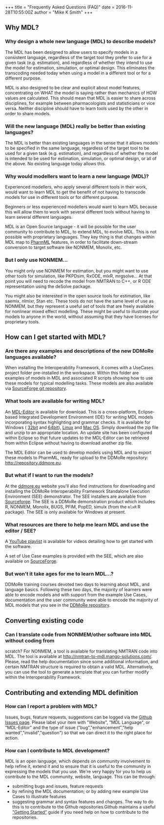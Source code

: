 +++
title = "Frequently Asked Questions (FAQ)"
date = 2016-11-28T10:55:00Z
author = "Mike K Smith"
+++
## Why MDL?
### Why design a whole new language (MDL) to describe models?
The MDL has been designed to allow users to specify models in a consistent language,
regardless of the target tool they prefer to use for a given task (e.g. estimation),
and regardless of whether they intend to use the model for estimation, simulation,
or optimal design. This eliminates the transcoding needed today when using a model
in a different tool or for a different purpose.

MDL is also designed to be clear and explicit about model features, concentrating
on WHAT the model is saying rather than mechanics of HOW values are calculated.
This should mean that MDL is easier to share across disciplines, for example
between pharmacologists and statisticians or vice versa. Neither discipline should
have to learn tools used by the other in order to share models.

### Will the new language (MDL) really be better than existing languages?
The MDL is better than existing languages in the sense that it allows models to 
be specified in the same language, regardless of the target tool to be used for 
a given task (e.g. estimation), and regardless of whether the model is intended 
to be used for estimation, simulation, or optimal design, or all of the above. 
No existing language today allows this.

### Why would modellers want to learn a new language (MDL)?
Experienced modellers, who apply several different tools in their work, would 
want to learn MDL to get the benefit of not having to transcode models for use 
in different tools or for different purpose.

Beginners or less experienced modellers would want to learn MDL because this 
will allow them to work with several different tools without having to learn 
several different languages.

MDL is an Open Source language - it will be possible for the user community to 
contribute to MDL, to extend MDL, to evolve MDL. This is not possible with 
proprietary languages. They key thing is that changes within MDL map to 
[PharmML](http://pharmml.org) features, in order to facilitate down-stream 
conversion to target software like NONMEM, Monolix, etc.

### But I only use NONMEM...
You might only use NONMEM for estimation, but you might want to use other tools 
for simulation, like PKPDsim, RxODE, mlxR, mrgsolve... At that point you will
need to recode the model from NMTRAN to C++, or R ODE representation using
the deSolve package. 

You might also be interested in the open source tools for estimation, like
saemix, nlmixr, Stan etc. These tools do not have the same level of use as 
NONMEM, but they represent a useful set of tools that are freely available for
nonlinear mixed effect modelling. These might be useful to illustrate your models
to anyone in the world, without assuming that they have licenses for proprietary
tools.

## How can I get started with MDL?

### Are there any examples and descriptions of the new DDMoRe languages available?
When installing the Interoperability Framework, it comes with a UseCases project
folder pre-installed in the workspace. Within this folder are examples of models
in MDL and associated R scripts showing how to use these models for typical
modelling tasks. These models are also available via [SourceForge git repository](https://sourceforge.net/p/ddmore/use.cases/ci/master/tree/MDL/Product5.1/).

### What tools are available for writing MDL?
An [MDL-Editor](http://downloads.mdl.community/repository/mdl-ide/products/1.6.0/) 
is available for download. This is a cross-platform, Eclipse-based Integrated 
Development Environment (IDE) for writing MDL models incorporating syntax 
highlighting and grammar checks. It is available for Windows (
[32bit](http://downloads.mdl.community/repository/mdl-ide/products/1.6.0/eu.ddmore.mdleditor.site-1.6.0-SNAPSHOT-win32.win32.x86.zip) and 
[64bit](http://downloads.mdl.community/repository/mdl-ide/products/1.6.0/eu.ddmore.mdleditor.site-1.6.0-SNAPSHOT-win32.win32.x86_64.zip)), 
[Linux](http://downloads.mdl.community/repository/mdl-ide/products/1.6.0/eu.ddmore.mdleditor.site-1.6.0-SNAPSHOT-linux.gtk.x86_64.zip) and 
[Mac OS](http://downloads.mdl.community/repository/mdl-ide/products/1.6.0/eu.ddmore.mdleditor.site-1.6.0-SNAPSHOT-macosx.cocoa.x86_64.zip). Simply download the zip file and unzip to an appropriate location. 
An update site has been configured within Eclipse so that future updates to the 
MDL-Editor can be retrieved from within Eclipse without having to download 
another zip file. 

The MDL Editor can be used to develop models using MDL and to export these models
to PharmML, ready for upload to the DDMoRe repository: <http://repository.ddmore.eu>.

### But what if I want to run the models?
At the [ddmore.eu](http://ddmore.eu/instructions/user-guides)
website you'll also find instructions for downloading and installing the DDMoRe 
Interoperability Framework Standalone Execution Environment (SEE) demonstrator.
The SEE installers are available from [Sourceforge](https://sourceforge.net/projects/ddmore/files/install/SEE/Demonstrator-2.0.0/).
The SEE is a DDMoRe demonstration product which includes R, NONMEM, Monolix, 
BUGS, PFIM, PopED, simulx (from the `mlxR` R package). The SEE is only available 
for Windows at present.

### What resources are there to help me learn MDL and use the editor / SEE?
A [YouTube playlist](https://www.youtube.com/playlist?list=PL_GGUkhbiP3t0Q7wTqkQdMAw7yuC8xWa-) 
is available for videos detailing how to get started with the software.

A set of Use Case examples is provided with the SEE, which are also available on 
[SourceForge](https://sourceforge.net/p/ddmore/use.cases/ci/master/tree/MDL/Product5.1/).

### But won't it take ages for me to learn MDL...?
DDMoRe training courses devoted two days to learning about MDL, and language
basics. Following these two days, the majority of learners were able to encode
models and with support from the example Use Cases, documentation and the user
community were able to encode the majority of MDL models that you see in the 
[DDMoRe repository](http://repository.ddmore.eu).

## Converting existing code

### Can I translate code from NONMEM/other software into MDL without coding from
scratch?
For NONMEM, a tool is available for translating NMTRAN code into MDL. The tool 
is available at http://nmtran-to-mdl.mango-solutions.com/. Please, read the help
documentation since some additional information, and certain NMTRAN structure is
required to obtain a valid MDL. Alternatively, you can use the tool to generate 
a template that you can further modify within the Interoperability Framework.

## Contributing and extending MDL definition

### How can I report a problem with MDL?
Issues, bugs, feature requests, suggestions can be logged via 
the [Github Issues page](https://github.com/ModelDefinitionLanguage/website/issues).
Please label your item with "Website", "MDL Language", or "MDL-Editor" and the type
of issue ("bug","enhancement","help wanted","invalid","question") so that we can
direct it to the right place for action.  

### How can I contribute to MDL development?
MDL is an open language, which depends on community involvement to help refine 
it, extend it and to ensure that it is useful to the community in expressing
the models that you use. We're very happy for you to help us contribute to the 
MDL community, website, language. This can be through:  
  * submitting bugs and issues, feature requests  
  * by refining the MDL documentation; or by adding new example Use Cases to 
illustrate features  
  * suggesting grammar and syntax features and changes. The way to do this is to 
contribute to the Github repositories.Github maintains a useful ["Getting Started"](https://guides.github.com/activities/hello-world/)
guide if you need help on how to contribute to the repositories.  